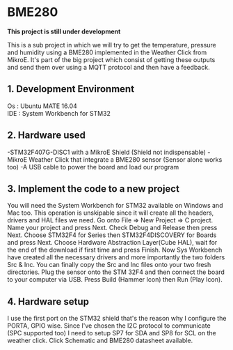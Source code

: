 # BME280
**This project is still under development**

This is a sub project in which we will try to get the temperature, pressure and humidity using a BME280 implemented in the Weather Click from MikroE. 
It's part of the big project which consist of getting these outputs and send them over using a MQTT protocol and then have a feedback.

## 1. Development Environment
Os : Ubuntu MATE 16.04  
IDE : System Workbench for STM32  

## 2. Hardware used
-STM32F407G-DISC1 with a MikroE Shield (Shield not indispensable)
-MikroE Weather Click that integrate a BME280 sensor (Sensor alone works too)
-A USB cable to power the board and load our program

## 3. Implement the code to a new project
You will need the System Workbench for STM32 available on Windows and Mac too.
This operation is unskipable since it will create all the headers, drivers and HAL files we need.
Go onto File => New Project => C project.
Name your project and press Next.
Check Debug and Release then press Next.
Choose STM32F4 for Series then STM32F4DISCOVERY for Boards and press Next.
Choose Hardware Abstraction Layer(Cube HAL), wait for the end of the download if first time and press Finish.
Now Sys Workbench have created all the necessary drivers and more importantly the two folders Src & Inc.
You can finally copy the Src and Inc files onto your two fresh directories.
Plug the sensor onto the STM 32F4 and then connect the board to your computer via USB.
Press Build (Hammer Icon) then Run (Play Icon).

## 4. Hardware setup
I use the first port on the STM32 shield that's the reason why I configure the PORTA, GPIO wise.
Since I've chosen the I2C protocol to communicate (SPC supported too) I need to setup SP7 for SDA and SP8 for SCL on the weather click. 
Click Schematic and BME280 datasheet available.
